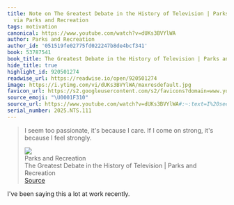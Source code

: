 ```yaml
---
title: Note on The Greatest Debate in the History of Television | Parks and Recreation
  via Parks and Recreation
tags: motivation
canonical: https://www.youtube.com/watch?v=dUKs3BVYlWA
author: Parks and Recreation
author_id: '051519fe02775fd022247b8de4bcf341'
book: 53787541
book_title: The Greatest Debate in the History of Television | Parks and Recreation
hide_title: true
highlight_id: 920501274
readwise_url: https://readwise.io/open/920501274
image: https://i.ytimg.com/vi/dUKs3BVYlWA/maxresdefault.jpg
favicon_url: https://s2.googleusercontent.com/s2/favicons?domain=www.youtube.com
source_emoji: "\U0001F310"
source_url: https://www.youtube.com/watch?v=dUKs3BVYlWA#:~:text=I%20seem%20too,I%20feel%20strongly.
serial_number: 2025.NTS.111
---
```

> I seem too passionate, it's because I care. If I come on strong, it's because I feel strongly.
> <div class="quoteback-footer"><div class="quoteback-avatar"><img class="mini-favicon" src="https://s2.googleusercontent.com/s2/favicons?domain=www.youtube.com"></div><div class="quoteback-metadata"><div class="metadata-inner"><span style="display:none">FROM:</span><div aria-label="Parks and Recreation" class="quoteback-author"> Parks and Recreation</div><div aria-label="The Greatest Debate in the History of Television | Parks and Recreation" class="quoteback-title"> The Greatest Debate in the History of Television | Parks and Recreation</div></div></div><div class="quoteback-backlink"><a target="_blank" aria-label="go to the full text of this quotation" rel="noopener" href="https://www.youtube.com/watch?v=dUKs3BVYlWA#:~:text=I%20seem%20too,I%20feel%20strongly." class="quoteback-arrow"> Source</a></div></div>

I've been saying this a lot at work recently.